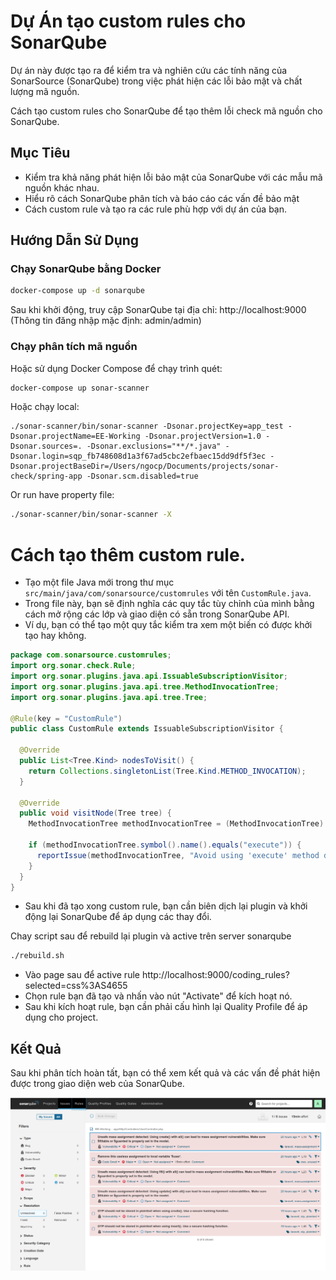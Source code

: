 # Dự Án tạo custom rules cho SonarQube

Dự án này được tạo ra để kiểm tra và nghiên cứu các tính năng của SonarSource (SonarQube) trong việc phát hiện các lỗi bảo mật và chất lượng mã nguồn.

Cách tạo custom rules cho SonarQube để tạo thêm lỗi check mã nguồn cho SonarQube.

## Mục Tiêu

- Kiểm tra khả năng phát hiện lỗi bảo mật của SonarQube với các mẫu mã nguồn khác nhau.
- Hiểu rõ cách SonarQube phân tích và báo cáo các vấn đề bảo mật
- Cách custom rule và tạo ra các rule phù hợp với dự án của bạn.

## Hướng Dẫn Sử Dụng

### Chạy SonarQube bằng Docker

```bash
docker-compose up -d sonarqube
```

Sau khi khởi động, truy cập SonarQube tại địa chỉ: http://localhost:9000  
(Thông tin đăng nhập mặc định: admin/admin)

### Chạy phân tích mã nguồn

Hoặc sử dụng Docker Compose để chạy trình quét:

```bash
docker-compose up sonar-scanner
```

Hoặc chạy local:

```
./sonar-scanner/bin/sonar-scanner -Dsonar.projectKey=app_test -Dsonar.projectName=EE-Working -Dsonar.projectVersion=1.0 -Dsonar.sources=. -Dsonar.exclusions="**/*.java" -Dsonar.login=sqp_fb748608d1a3f67ad5cbc2efbaec15dd9df5f3ec -Dsonar.projectBaseDir=/Users/ngocp/Documents/projects/sonar-check/spring-app -Dsonar.scm.disabled=true
```

Or run have property file:

```bash
./sonar-scanner/bin/sonar-scanner -X
```

# Cách tạo thêm custom rule.
- Tạo một file Java mới trong thư mục `src/main/java/com/sonarsource/customrules` với tên `CustomRule.java`.
- Trong file này, bạn sẽ định nghĩa các quy tắc tùy chỉnh của mình bằng cách mở rộng các lớp và giao diện có sẵn trong SonarQube API.
- Ví dụ, bạn có thể tạo một quy tắc kiểm tra xem một biến có được khởi tạo hay không.

```java
package com.sonarsource.customrules;
import org.sonar.check.Rule;
import org.sonar.plugins.java.api.IssuableSubscriptionVisitor;
import org.sonar.plugins.java.api.tree.MethodInvocationTree;
import org.sonar.plugins.java.api.tree.Tree;

@Rule(key = "CustomRule")
public class CustomRule extends IssuableSubscriptionVisitor {

  @Override
  public List<Tree.Kind> nodesToVisit() {
    return Collections.singletonList(Tree.Kind.METHOD_INVOCATION);
  }

  @Override
  public void visitNode(Tree tree) {
    MethodInvocationTree methodInvocationTree = (MethodInvocationTree) tree;

    if (methodInvocationTree.symbol().name().equals("execute")) {
      reportIssue(methodInvocationTree, "Avoid using 'execute' method directly.");
    }
  }
}
```

- Sau khi đã tạo xong custom rule, bạn cần biên dịch lại plugin và khởi động lại SonarQube để áp dụng các thay đổi.

Chay script sau để rebuild lại plugin và active trên server sonarqube

```bash
./rebuild.sh
```

- Vào page sau để active rule http://localhost:9000/coding_rules?selected=css%3AS4655
- Chọn rule bạn đã tạo và nhấn vào nút "Activate" để kích hoạt nó.
- Sau khi kích hoạt rule, bạn cần phải cấu hình lại Quality Profile để áp dụng cho project.


## Kết Quả

Sau khi phân tích hoàn tất, bạn có thể xem kết quả và các vấn đề phát hiện được trong giao diện web của SonarQube.


![SonarQube Analysis Result](./demo-sonarquebe.png)

